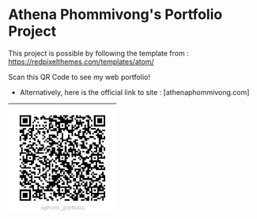 # Athena Phommivong's Portfolio Project

This project is possible by following the template from : https://redpixelthemes.com/templates/atom/

Scan this QR Code to see my web portfolio!
- Alternatively, here is the official link to site : [athenaphommivong.com]

<img src="assets/img/qrcode.jpg" alt="QR Code">